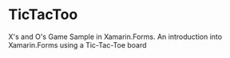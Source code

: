 # TicTacToo
X's and O's Game Sample in Xamarin.Forms. An introduction into Xamarin.Forms using a Tic-Tac-Toe board
